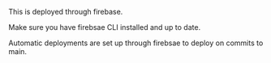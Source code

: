 This is deployed through firebase.

Make sure you have firebsae CLI installed and up to date.

Automatic deployments are set up through firebsae to deploy on commits to main.
